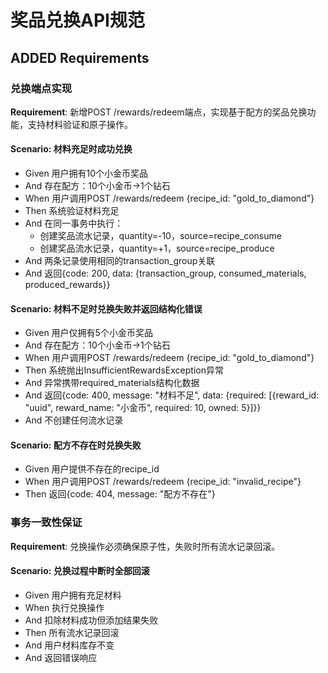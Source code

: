 # 奖品兑换API规范

## ADDED Requirements

### 兑换端点实现

**Requirement**: 新增POST /rewards/redeem端点，实现基于配方的奖品兑换功能，支持材料验证和原子操作。

#### Scenario: 材料充足时成功兑换
- Given 用户拥有10个小金币奖品
- And 存在配方：10个小金币→1个钻石
- When 用户调用POST /rewards/redeem {recipe_id: "gold_to_diamond"}
- Then 系统验证材料充足
- And 在同一事务中执行：
  - 创建奖品流水记录，quantity=-10，source=recipe_consume
  - 创建奖品流水记录，quantity=+1，source=recipe_produce
- And 两条记录使用相同的transaction_group关联
- And 返回{code: 200, data: {transaction_group, consumed_materials, produced_rewards}}

#### Scenario: 材料不足时兑换失败并返回结构化错误
- Given 用户仅拥有5个小金币奖品
- And 存在配方：10个小金币→1个钻石
- When 用户调用POST /rewards/redeem {recipe_id: "gold_to_diamond"}
- Then 系统抛出InsufficientRewardsException异常
- And 异常携带required_materials结构化数据
- And 返回{code: 400, message: "材料不足", data: {required: [{reward_id: "uuid", reward_name: "小金币", required: 10, owned: 5}]}}
- And 不创建任何流水记录

#### Scenario: 配方不存在时兑换失败
- Given 用户提供不存在的recipe_id
- When 用户调用POST /rewards/redeem {recipe_id: "invalid_recipe"}
- Then 返回{code: 404, message: "配方不存在"}

### 事务一致性保证

**Requirement**: 兑换操作必须确保原子性，失败时所有流水记录回滚。

#### Scenario: 兑换过程中断时全部回滚
- Given 用户拥有充足材料
- When 执行兑换操作
- And 扣除材料成功但添加结果失败
- Then 所有流水记录回滚
- And 用户材料库存不变
- And 返回错误响应
